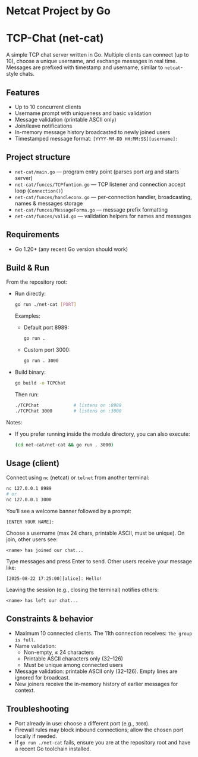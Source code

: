 # Netcat Project by Go
# TCP-Chat (net-cat)

A simple TCP chat server written in Go. Multiple clients can connect (up to 10), choose a unique username, and exchange messages in real time. Messages are prefixed with timestamp and username, similar to `netcat`-style chats.

## Features
- Up to 10 concurrent clients
- Username prompt with uniqueness and basic validation
- Message validation (printable ASCII only)
- Join/leave notifications
- In-memory message history broadcasted to newly joined users
- Timestamped message format: `[YYYY-MM-DD HH:MM:SS][username]:`

## Project structure
- `net-cat/main.go` — program entry point (parses port arg and starts server)
- `net-cat/funces/TCPfuntion.go` — TCP listener and connection accept loop (`Connection()`)
- `net-cat/funces/handleconx.go` — per-connection handler, broadcasting, names & messages storage
- `net-cat/funces/MessageForma.go` — message prefix formatting
- `net-cat/funces/valid.go` — validation helpers for names and messages

## Requirements
- Go 1.20+ (any recent Go version should work)

## Build & Run
From the repository root:

- Run directly:
  ```bash
  go run ./net-cat [PORT]
  ```
  Examples:
  - Default port 8989:
    ```bash
    go run .
    ```
  - Custom port 3000:
    ```bash
    go run . 3000
    ```

- Build binary:
  ```bash
  go build -o TCPChat 
  ```
  Then run:
  ```bash
  ./TCPChat             # listens on :8989
  ./TCPChat 3000        # listens on :3000
  ```

Notes:
- If you prefer running inside the module directory, you can also execute:
  ```bash
  (cd net-cat/net-cat && go run . 3000)
  ```

## Usage (client)
Connect using `nc` (netcat) or `telnet` from another terminal:

```bash
nc 127.0.0.1 8989
# or
nc 127.0.0.1 3000
```

You’ll see a welcome banner followed by a prompt:
```
[ENTER YOUR NAME]:
```
Choose a username (max 24 chars, printable ASCII, must be unique). On join, other users see:
```
<name> has joined our chat...
```
Type messages and press Enter to send. Other users receive your message like:
```
[2025-08-22 17:25:00][alice]: Hello!
```
Leaving the session (e.g., closing the terminal) notifies others:
```
<name> has left our chat...
```

## Constraints & behavior
- Maximum 10 connected clients. The 11th connection receives: `The group is full`.
- Name validation:
  - Non-empty, ≤ 24 characters
  - Printable ASCII characters only (32–126)
  - Must be unique among connected users
- Message validation: printable ASCII only (32–126). Empty lines are ignored for broadcast.
- New joiners receive the in-memory history of earlier messages for context.

## Troubleshooting
- Port already in use: choose a different port (e.g., `3000`).
- Firewall rules may block inbound connections; allow the chosen port locally if needed.
- If `go run ./net-cat` fails, ensure you are at the repository root and have a recent Go toolchain installed.


